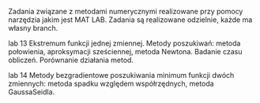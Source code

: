 Zadania związane z metodami numerycznymi realizowane przy pomocy narzędzia jakim jest MAT LAB.
Zadania są realizowane odzielnie, każde ma własny branch. 

lab 13
Ekstremum funkcji jednej zmiennej.
Metody poszukiwań:
metoda połowienia, aproksymacji sześciennej, metoda Newtona.
Badanie czasu obliczeń. Porównanie działania metod.

lab 14
Metody bezgradientowe poszukiwania minimum funkcji dwóch zmiennych:
metoda spadku względem współrzędnych, metoda GaussaSeidla.
